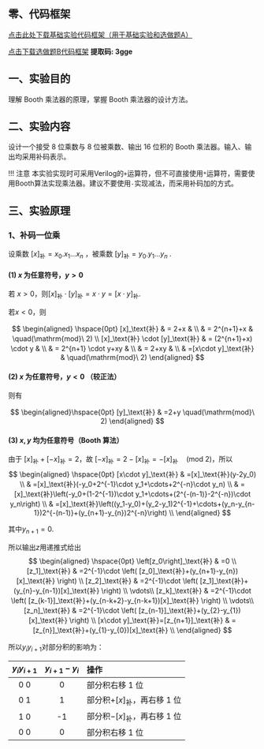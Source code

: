 ## 零、代码框架

[点击此处下载基础实验代码框架（用于基础实验和选做题A）](https://gitee.com/comp2008/comp2008-handouts/raw/master/Booth.zip)

[点击下载选做题B代码框架](https://pan.baidu.com/s/19O0yyi1r3HT4VopEo2mhSA)  **提取码: 3gge**

## 一、实验目的

理解 Booth 乘法器的原理，掌握 Booth 乘法器的设计方法。

## 二、实验内容

设计一个接受 8 位乘数与 8 位被乘数、输出 16 位积的 Booth 乘法器。输入、输出均采用补码表示。

!!! 注意
	本实验实现时可采用Verilog的`+`运算符，但不可直接使用`*`运算符，需要使用Booth算法实现乘法器。建议不要使用`-`实现减法，而采用补码加的方式。

## 三、实验原理

### 1、补码一位乘

设乘数 $[x]_\text{补}=x_0.x_1\ldots x_n$ ，被乘数 $[y]_\text{补}=y_0.y_1\ldots y_n$ .

#### (1) $x$ 为任意符号，$y >0$

若
$x>0$，则$[x]_\text{补}\cdot[y]_\text{补}=x\cdot y=[x\cdot y]_\text{补}$.

若$x<0$，则

$$
\begin{aligned}
\hspace{0pt}
        [x]_\text{补}              & = 2+x                  &                        \\
                            & = 2^{n+1}+x            & \quad(\mathrm{mod}\ 2) \\
        [x]_\text{补} \cdot [y]_\text{补} & =  (2^{n+1}+x) \cdot y &                        \\
                            & = 2^{n+1} \cdot y+xy   &                        \\
                            & = 2+xy                 &                        \\
                            & =[x\cdot y]_\text{补}         & \quad(\mathrm{mod}\ 2)
\end{aligned}
$$

#### (2) $x$ 为任意符号，$y <0$ （较正法）

则有


$$
\begin{aligned}\hspace{0pt}
[y]_\text{补} & =2+y \quad(\mathrm{mod}\ 2) 
\end{aligned}
$$

#### (3) $x,y$ 均为任意符号（Booth 算法）

由于 $[x]_\text{补}+[-x]_\text{补}=2$，故
$[-x]_\text{补}=2-[x]_\text{补}=-[x]_\text{补} \quad(\mathrm{mod}\ 2)$，所以
$$
\begin{aligned}
\hspace{0pt}
        [x\cdot y]_\text{补} & =[x]_\text{补}(y-2y_0)                                                                                    \\
                      & =[x]_\text{补}(-y_0+2^{-1}\cdot y_1+\cdots+2^{-n}\cdot y_n)                                               \\
                      & =[x]_\text{补}\left(-y_0+(1-2^{-1})\cdot y_1+\cdots+(2^{-(n-1)}-2^{-n})\cdot y_n\right)                   \\
                      & =[x]_\text{补}\left((y_1-y_0)+(y_2-y_1)2^{-1}+\cdots+(y_n-y_{n-1})2^{-(n-1)}+(y_{n+1}-y_{n})2^{-n}\right) \\
\end{aligned}
$$

其中$y_{n+1} = 0$.

所以输出$z$用递推式给出
$$
\begin{aligned}
\hspace{0pt}
\left[z_0\right]_\text{补}                   & =0                                                                   \\
        [z_1]_\text{补}                   & =2^{-1}\cdot \left( [z_0]_\text{补}+(y_{n+1}-y_{n})[x]_\text{补} \right)           \\
        [z_2]_\text{补}                   & =2^{-1}\cdot \left( [z_1]_\text{补}+(y_{n}-y_{n-1})[x]_\text{补} \right)           \\
        \vdots\\
        [z_k]_\text{补}                   & =2^{-1}\cdot \left( [z_{k-1}]_\text{补}+(y_{n-k+2}-y_{n-k+1})[x]_\text{补} \right) \\
        \vdots\\
        [z_n]_\text{补}                   & =2^{-1}\cdot \left( [z_{n-1}]_\text{补}+(y_{2}-y_{1})[x]_\text{补} \right)         \\
        [x\cdot y]_\text{补}=[z_{n+1}]_\text{补} & =[z_{n}]_\text{补}+(y_{1}-y_{0})[x]_\text{补}                                      \\
    \end{aligned}
$$

所以$y_iy_{i+1}$对部分积的影响为：

| $y_iy_{i+1}$ | $y_{i+1}-y_i$ | 操作                                |
| :----------: | :-----------: | :---------------------------------- |
|     0 0      |       0       | 部分积右移 1 位                     |
|     0 1      |       1       | 部分积$+[x]_\text{补}$，再右移 1 位 |
|     1 0      |      -1       | 部分积$-[x]_\text{补}$，再右移 1 位 |
|     0 0      |       0       | 部分积右移 1 位                     |